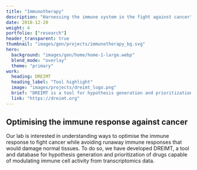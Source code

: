 ```yaml
---
title: "Immunotherapy"
description: "Harnessing the immune system in the fight against cancer"
date: 2018-12-20
weight: 4
portfolio: ["research"]
header_transparent: true
thumbnail: "images/gen/projects/immunotherapy_bg.svg"
hero:
  background: "images/gen/home/home-1-large.webp"
  blend_mode: "overlay"
  theme: "primary"
work:
  heading: DREIMT
  heading_label: "Tool highlight"
  image: "images/projects/dreimt_logo.png"
  brief: "DREIMT is a tool for hypothesis generation and prioritization of drugs capable of modulating immune cell activity from transcriptomics data."
  link: "https://dreimt.org"
---
```


## Optimising the immune response against cancer

Our lab is interested in understanding ways to optimise the immune response to fight cancer while avoiding runaway immune responses that would damage normal tissues. To do so, we have developed DREIMT, a tool and database for hypothesis generation and prioritization of drugs capable of modulating immune cell activity from transcriptomics data.
